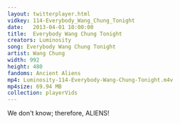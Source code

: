 ```yaml
---
layout: twitterplayer.html
vidkey: 114-Everybody_Wang_Chung_Tonight
date:   2013-04-01 10:00:00
title:  Everybody Wang Chung Tonight
creators: Luminosity
song: Everybody Wang Chung Tonight
artist: Wang Chung
width: 992
height: 480
fandoms: Ancient Aliens
mp4: Luminosity-114-Everybody-Wang-Chung-Tonight.m4v
mp4size: 69.94 MB
collection: playerVids
---
```


  <div>
  We don't know; therefore, ALIENS!
  </div>
  